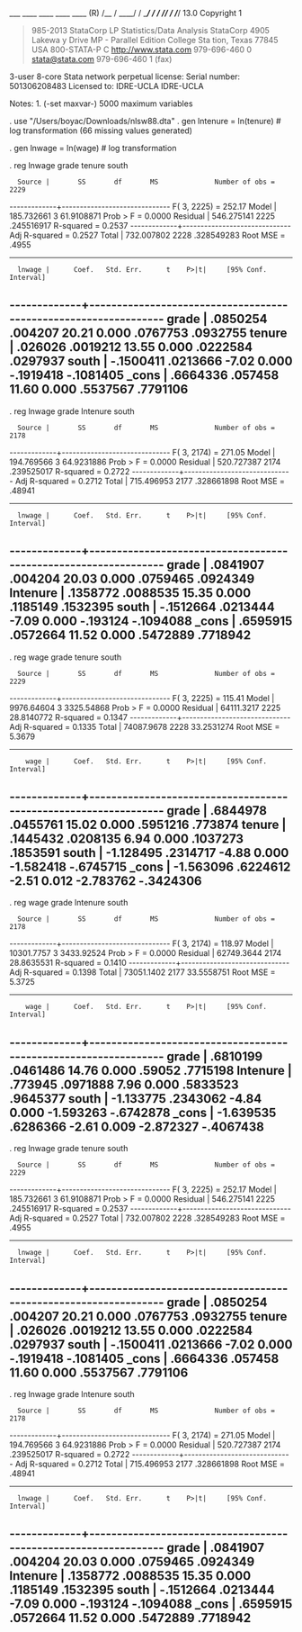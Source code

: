 
  ___  ____  ____  ____  ____ (R)
 /__    /   ____/   /   ____/
___/   /   /___/   /   /___/   13.0   Copyright 1
> 985-2013 StataCorp LP
  Statistics/Data Analysis            StataCorp
                                      4905 Lakewa
> y Drive
     MP - Parallel Edition            College Sta
> tion, Texas 77845 USA
                                      800-STATA-P
> C        http://www.stata.com
                                      979-696-460
> 0        stata@stata.com
                                      979-696-460
> 1 (fax)

3-user 8-core Stata network perpetual license:
       Serial number:  501306208483
         Licensed to:  IDRE-UCLA
                       IDRE-UCLA

Notes:
      1.  (-set maxvar-) 5000 maximum variables

. use "/Users/boyac/Downloads/nlsw88.dta"
. gen lntenure = ln(tenure) # log transformation
(66 missing values generated)

. gen lnwage = ln(wage) # log transformation

. reg lnwage grade tenure south

      Source |       SS       df       MS              Number of obs =    2229
-------------+------------------------------           F(  3,  2225) =  252.17
       Model |  185.732661     3  61.9108871           Prob > F      =  0.0000
    Residual |  546.275141  2225  .245516917           R-squared     =  0.2537
-------------+------------------------------           Adj R-squared =  0.2527
       Total |  732.007802  2228  .328549283           Root MSE      =   .4955

------------------------------------------------------------------------------
      lnwage |      Coef.   Std. Err.      t    P>|t|     [95% Conf. Interval]
-------------+----------------------------------------------------------------
       grade |   .0850254    .004207    20.21   0.000     .0767753    .0932755
      tenure |    .026026   .0019212    13.55   0.000     .0222584    .0297937
       south |  -.1500411   .0213666    -7.02   0.000    -.1919418   -.1081405
       _cons |   .6664336    .057458    11.60   0.000     .5537567    .7791106
------------------------------------------------------------------------------

. reg lnwage grade lntenure south

      Source |       SS       df       MS              Number of obs =    2178
-------------+------------------------------           F(  3,  2174) =  271.05
       Model |  194.769566     3  64.9231886           Prob > F      =  0.0000
    Residual |  520.727387  2174  .239525017           R-squared     =  0.2722
-------------+------------------------------           Adj R-squared =  0.2712
       Total |  715.496953  2177  .328661898           Root MSE      =  .48941

------------------------------------------------------------------------------
      lnwage |      Coef.   Std. Err.      t    P>|t|     [95% Conf. Interval]
-------------+----------------------------------------------------------------
       grade |   .0841907    .004204    20.03   0.000     .0759465    .0924349
    lntenure |   .1358772   .0088535    15.35   0.000     .1185149    .1532395
       south |  -.1512664   .0213444    -7.09   0.000     -.193124   -.1094088
       _cons |   .6595915   .0572664    11.52   0.000     .5472889    .7718942
------------------------------------------------------------------------------

. reg wage grade tenure south

      Source |       SS       df       MS              Number of obs =    2229
-------------+------------------------------           F(  3,  2225) =  115.41
       Model |  9976.64604     3  3325.54868           Prob > F      =  0.0000
    Residual |  64111.3217  2225  28.8140772           R-squared     =  0.1347
-------------+------------------------------           Adj R-squared =  0.1335
       Total |  74087.9678  2228  33.2531274           Root MSE      =  5.3679

------------------------------------------------------------------------------
        wage |      Coef.   Std. Err.      t    P>|t|     [95% Conf. Interval]
-------------+----------------------------------------------------------------
       grade |   .6844978   .0455761    15.02   0.000     .5951216     .773874
      tenure |   .1445432   .0208135     6.94   0.000     .1037273    .1853591
       south |  -1.128495   .2314717    -4.88   0.000    -1.582418   -.6745715
       _cons |  -1.563096   .6224612    -2.51   0.012    -2.783762   -.3424306
------------------------------------------------------------------------------

. reg wage grade lntenure south

      Source |       SS       df       MS              Number of obs =    2178
-------------+------------------------------           F(  3,  2174) =  118.97
       Model |  10301.7757     3  3433.92524           Prob > F      =  0.0000
    Residual |  62749.3644  2174  28.8635531           R-squared     =  0.1410
-------------+------------------------------           Adj R-squared =  0.1398
       Total |  73051.1402  2177  33.5558751           Root MSE      =  5.3725

------------------------------------------------------------------------------
        wage |      Coef.   Std. Err.      t    P>|t|     [95% Conf. Interval]
-------------+----------------------------------------------------------------
       grade |   .6810199   .0461486    14.76   0.000       .59052    .7715198
    lntenure |    .773945   .0971888     7.96   0.000     .5833523    .9645377
       south |  -1.133775   .2343062    -4.84   0.000    -1.593263   -.6742878
       _cons |  -1.639535   .6286366    -2.61   0.009    -2.872327   -.4067438
------------------------------------------------------------------------------

. reg lnwage grade tenure south

      Source |       SS       df       MS              Number of obs =    2229
-------------+------------------------------           F(  3,  2225) =  252.17
       Model |  185.732661     3  61.9108871           Prob > F      =  0.0000
    Residual |  546.275141  2225  .245516917           R-squared     =  0.2537
-------------+------------------------------           Adj R-squared =  0.2527
       Total |  732.007802  2228  .328549283           Root MSE      =   .4955

------------------------------------------------------------------------------
      lnwage |      Coef.   Std. Err.      t    P>|t|     [95% Conf. Interval]
-------------+----------------------------------------------------------------
       grade |   .0850254    .004207    20.21   0.000     .0767753    .0932755
      tenure |    .026026   .0019212    13.55   0.000     .0222584    .0297937
       south |  -.1500411   .0213666    -7.02   0.000    -.1919418   -.1081405
       _cons |   .6664336    .057458    11.60   0.000     .5537567    .7791106
------------------------------------------------------------------------------

. reg lnwage grade lntenure south

      Source |       SS       df       MS              Number of obs =    2178
-------------+------------------------------           F(  3,  2174) =  271.05
       Model |  194.769566     3  64.9231886           Prob > F      =  0.0000
    Residual |  520.727387  2174  .239525017           R-squared     =  0.2722
-------------+------------------------------           Adj R-squared =  0.2712
       Total |  715.496953  2177  .328661898           Root MSE      =  .48941

------------------------------------------------------------------------------
      lnwage |      Coef.   Std. Err.      t    P>|t|     [95% Conf. Interval]
-------------+----------------------------------------------------------------
       grade |   .0841907    .004204    20.03   0.000     .0759465    .0924349
    lntenure |   .1358772   .0088535    15.35   0.000     .1185149    .1532395
       south |  -.1512664   .0213444    -7.09   0.000     -.193124   -.1094088
       _cons |   .6595915   .0572664    11.52   0.000     .5472889    .7718942
------------------------------------------------------------------------------


